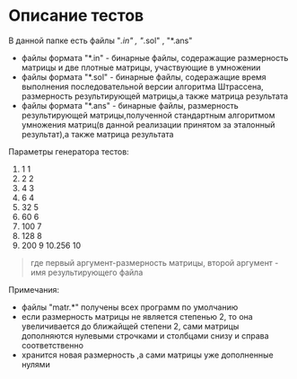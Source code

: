 # Описание тестов
В данной папке есть файлы  "*.in" , "*.sol" , "*.ans"
- файлы формата "*.in" - бинарные файлы, содеражащие размерность матрицы и две плотные матрицы, участвующие в умножении
- файлы формата "*.sol" - бинарные файлы, содеражащие время выполнения последовательной версии алгоритма Штрассена, размерность результирующей матрицы,а также матрица результата
- файлы формата "*.ans" - бинарные файлы, размерность результирующей матрицы,полученной стандартным алгоритмом умножения матриц(в данной реализации принятом за эталонный результат),а также матрица результата

Параметры генератора тестов:

1. 1 1
2. 2 2
3. 4 3
4. 6 4
5. 32 5
6. 60 6
7. 100 7
8. 128 8
9. 200 9
10.256 10
> где первый аргумент-размерность матрицы, второй аргумент - имя результирующего файла 

Примечания: 
- файлы "matr.*" получены всех программ по умолчанию
- если размерность матрицы не является степенью 2, то она увеличивается до ближайщей степени 2, сами матрицы дополняются нулевыми строчками и столбцами снизу и справа соответственно
- хранится новая размерность ,а сами матрицы уже дополненные нулями

